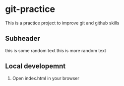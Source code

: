 # git-practice

This is a practice project to improve git and github skills

## Subheader

this is some random text
this is more random text

## Local developemnt

1. Open index.html in your browser
